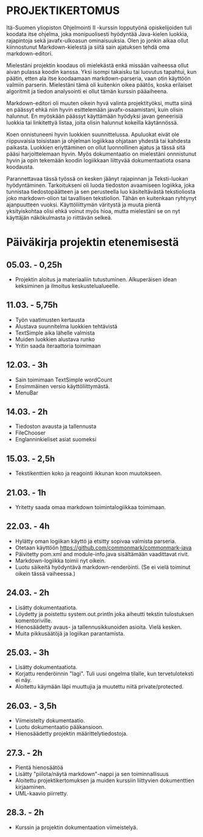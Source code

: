 # PROJEKTIKERTOMUS

Itä-Suomen yliopiston Ohjelmointi II -kurssin lopputyönä opiskelijoiden tuli koodata itse ohjelma, joka monipuolisesti hyödyntää Java-kielen luokkia, rajapintoja sekä javafx-ulkoasun ominaisuuksia. Olen jo jonkin aikaa ollut kiinnostunut Markdown-kielestä ja siitä sain ajatuksen tehdä oma markdown-editori. 

Mielestäni projektin koodaus oli mielekästä enkä missään vaiheessa ollut aivan pulassa koodin kanssa. Yksi isompi takaisku tai luovutus tapahtui, kun päätin, etten ala itse koodaamaan markdown-parseria, vaan otin käyttöön valmiin parserin. Mielestäni tämä oli kuitenkin oikea päätös, koska erilaiset algoritmit ja tiedon analysointi ei ollut tämän kurssin pääaiheena.

Markdown-editori oli muuten oikein hyvä valinta projektityöksi, mutta siinä en päässyt ehkä niin hyvin esittelemään javafx-osaamistani, kuin olisin halunnut. En myöskään päässyt käyttämään hyödyksi javan geneerisiä luokkia tai linkitettyä listaa, joita olisin halunnut kokeilla käytännössä.

Koen onnistuneeni hyvin luokkien suunnittelussa. Apuluokat eivät ole riippuvaisia toisistaan ja ohjelman logiikkaa ohjataan yhdestä tai kahdesta paikasta. Luokkien eriyttäminen on ollut luonnollinen ajatus ja tässä sitä pääsi harjoittelemaan hyvin. Myös dokumentaatio on mielestäni onnnistunut hyvin ja opin tekemään koodin logiikkaan liittyvää dokumentaatiota osana koodausta.

Parannettavaa tässä työssä on kesken jäänyt rajapinnan ja Teksti-luokan hyödyntäminen. Tarkoitukseni oli luoda tiedoston avaamiseen logiikka, joka tunnistaa tiedostopäätteen ja sen perusteella luo käsiteltävästä tekstioliosta joko markdown-olion tai tavallisen tekstiolion. Tähän en kuitenkaan ryhtynyt ajanpuutteen vuoksi. Käyttöliittymän väritystä ja muuta pientä yksityiskohtaa olisi ehkä voinut myös hioa, mutta mielestäni se on nyt käyttäjän näkökulmasta jo riittävän selkeä.

# Päiväkirja projektin etenemisestä

## 05.03. - 0,25h
- Projektin aloitus ja materiaaliin tutustuminen. Alkuperäisen idean keksiminen ja ilmoitus keskustelualueelle.

## 11.03. - 5,75h
- Työn vaatimusten kertausta
- Alustava suunnitelma luokkien tehtävistä
- TextSimple aika lähelle valmista
- Muiden luokkien alustava runko
- Yritin saada iteraattoria toimimaan

## 12.03. - 3h
- Sain toimimaan TextSimple wordCount
- Ensimmäinen versio käyttöliittymästä.
- MenuBar

## 14.03. - 2h
- Tiedoston avausta ja tallennusta
- FileChooser
- Englanninkieliset asiat suomeksi

## 15.03. - 2,5h
- Tekstikenttien koko ja reagointi ikkunan koon muutokseen.

## 21.03. - 1h
- Yritetty saada omaa markdown toimintalogiikkaa toimimaan.

## 22.03. - 4h
- Hylätty oman logiikan käyttö ja etsitty sopivaa valmista parseria.
- Otetaan käyttöön https://github.com/commonmark/commonmark-java
- Päivitetty pom.xml and module-info.java sisältämään vaadittavat rivit.
- Markdown-logiikka toimii nyt oikein.
- Luotu säikeitä hyödyntävä markdown-renderöinti. (Se ei vielä toiminut oikein tässä vaiheessa.)

## 24.03. - 2h
- Lisätty dokumentaatiota.
- Löydetty ja poistettu system.out.println joka aiheutti tekstin tulostuksen komentoriville.
- Hienosäädetty avaus- ja tallennusikkunoiden asioita. Vielä kesken.
- Muita pikkusäätöjä ja logiikan parantamista.

## 25.03. - 3h
- Lisätty dokumentaatiota.
- Korjattu renderöinnin "lagi". Tuli uusi ongelma tilalle, kun tervetuloteksti ei näy.
- Aloitettu käymään läpi muuttujia ja muutettu niitä private/protected.

## 26.03. - 3,5h
- Viimeistelty dokumentaatio.
- Luotu dokumentaatio pääkansioon.
- Hienosäädetty projektin määrittelytiedostoja.

## 27.3. - 2h
- Pientä hienosäätöä
- Lisätty "piilota/näytä markdown"-nappi ja sen toiminnallisuus
- Aloitettu projektikertomuksen ja muiden kurssiin liittyvien dokumenttien kirjaaminen.
- UML-kaavio piirretty.

## 28.3. - 2h
- Kurssin ja projektin dokumentaation viimeistelyä.
